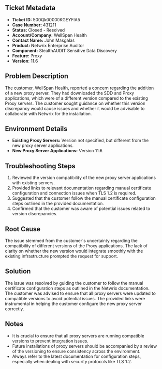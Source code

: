 ## Ticket Metadata
- **Ticket ID:** 500Qk00000KGEYFIA5
- **Case Number:** 431211
- **Status:** Closed - Resolved
- **Account/Company:** WellSpan Health
- **Contact Name:** John Masgalas
- **Product:** Netwrix Enterprise Auditor
- **Component:** StealthAUDIT Sensitive Data Discovery
- **Feature:** Proxy
- **Version:** 11.6

## Problem Description
The customer, WellSpan Health, reported a concern regarding the addition of a new proxy server. They had downloaded the SDD and Proxy applications, which were of a different version compared to the existing Proxy servers. The customer sought guidance on whether this version discrepancy would cause issues and whether it would be advisable to collaborate with Netwrix for the installation.

## Environment Details
- **Existing Proxy Servers:** Version not specified, but different from the new proxy server applications.
- **New Proxy Server Applications:** Version 11.6.

## Troubleshooting Steps
1. Reviewed the version compatibility of the new proxy server applications with existing servers.
2. Provided links to relevant documentation regarding manual certificate configuration and connection issues when TLS 1.2 is required.
3. Suggested that the customer follow the manual certificate configuration steps outlined in the provided documentation.
4. Confirmed that the customer was aware of potential issues related to version discrepancies.

## Root Cause
The issue stemmed from the customer's uncertainty regarding the compatibility of different versions of the Proxy applications. The lack of clarity on whether the new version would integrate smoothly with the existing infrastructure prompted the request for support.

## Solution
The issue was resolved by guiding the customer to follow the manual certificate configuration steps as outlined in the Netwrix documentation. The customer was advised to ensure that all proxy servers were updated to compatible versions to avoid potential issues. The provided links were instrumental in helping the customer configure the new proxy server correctly.

## Notes
- It is crucial to ensure that all proxy servers are running compatible versions to prevent integration issues.
- Future installations of proxy servers should be accompanied by a review of the versioning to ensure consistency across the environment.
- Always refer to the latest documentation for configuration steps, especially when dealing with security protocols like TLS 1.2.